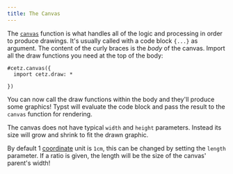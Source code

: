```yaml
---
title: The Canvas
---
```


The [`canvas`](/api/internal/canvas) function is what handles all of the logic and processing in order to produce drawings. It's usually called with a code block `{...}` as argument. The content of the curly braces is the _body_ of the canvas. Import all the draw functions you need at the top of the body:

```typ
#cetz.canvas({
  import cetz.draw: *

})
```

You can now call the draw functions within the body and they'll produce some graphics! Typst will evaluate the code block and pass the result to the `canvas` function for rendering.

The canvas does not have typical `width` and `height` parameters. Instead its size will grow and shrink to fit the drawn graphic.

By default 1 [coordinate](/basics/coordinate-systems) unit is `1cm`, this can be changed by setting the `length` parameter. If a ratio is given, the length will be the size of the canvas' parent's width!
